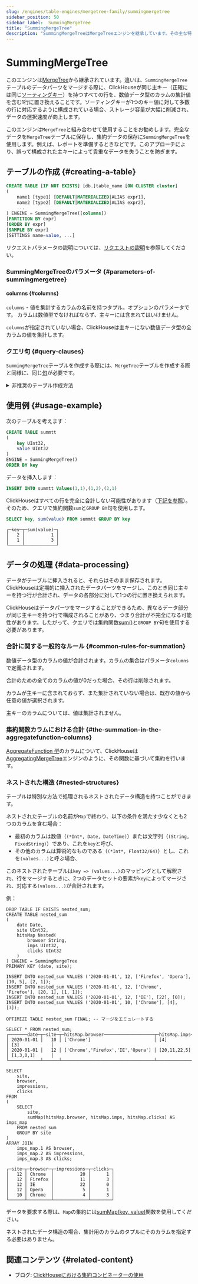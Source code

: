 ```yaml
---
slug: /engines/table-engines/mergetree-family/summingmergetree
sidebar_position: 50
sidebar_label:  SummingMergeTree
title: "SummingMergeTree"
description: "SummingMergeTreeはMergeTreeエンジンを継承しています。その主な特徴は、パーツのマージ中に数値データを自動的に合計できることです。"
---
```



# SummingMergeTree

このエンジンは[MergeTree](/engines/table-engines/mergetree-family/versionedcollapsingmergetree)から継承されています。違いは、`SummingMergeTree`テーブルのデータパーツをマージする際に、ClickHouseが同じ主キー（正確には同じ[ソーティングキー](../../../engines/table-engines/mergetree-family/mergetree.md)）を持つすべての行を、数値データ型のカラムの集計値を含む1行に置き換えることです。ソーティングキーが1つのキー値に対して多数の行に対応するように構成されている場合、ストレージ容量が大幅に削減され、データの選択速度が向上します。

このエンジンは`MergeTree`と組み合わせて使用することをお勧めします。完全なデータを`MergeTree`テーブルに保存し、集約データの保存に`SummingMergeTree`を使用します。例えば、レポートを準備するときなどです。このアプローチにより、誤って構成された主キーによって貴重なデータを失うことを防ぎます。

## テーブルの作成 {#creating-a-table}

``` sql
CREATE TABLE [IF NOT EXISTS] [db.]table_name [ON CLUSTER cluster]
(
    name1 [type1] [DEFAULT|MATERIALIZED|ALIAS expr1],
    name2 [type2] [DEFAULT|MATERIALIZED|ALIAS expr2],
    ...
) ENGINE = SummingMergeTree([columns])
[PARTITION BY expr]
[ORDER BY expr]
[SAMPLE BY expr]
[SETTINGS name=value, ...]
```

リクエストパラメータの説明については、[リクエストの説明](../../../sql-reference/statements/create/table.md)を参照してください。

### SummingMergeTreeのパラメータ {#parameters-of-summingmergetree}

#### columns {#columns}

`columns` - 値を集計するカラムの名前を持つタプル。オプションのパラメータです。
カラムは数値型でなければならず、主キーには含まれてはいけません。

`columns`が指定されていない場合、ClickHouseは主キーにない数値データ型の全カラムの値を集計します。

### クエリ句 {#query-clauses}

`SummingMergeTree`テーブルを作成する際には、`MergeTree`テーブルを作成する際と同様に、同じ[句](../../../engines/table-engines/mergetree-family/mergetree.md)が必要です。

<details markdown="1">

<summary>非推奨のテーブル作成方法</summary>

:::note
新しいプロジェクトではこの方法を使用しないでください。可能な場合は、古いプロジェクトを上記の方法に切り替えてください。
:::

``` sql
CREATE TABLE [IF NOT EXISTS] [db.]table_name [ON CLUSTER cluster]
(
    name1 [type1] [DEFAULT|MATERIALIZED|ALIAS expr1],
    name2 [type2] [DEFAULT|MATERIALIZED|ALIAS expr2],
    ...
) ENGINE [=] SummingMergeTree(date-column [, sampling_expression], (primary, key), index_granularity, [columns])
```

`columns`を除くすべてのパラメータは`MergeTree`と同じ意味を持ちます。

- `columns` — 値を集計するカラムの名前を持つタプル。オプションのパラメータです。詳細については、上記のテキストを参照してください。

</details>

## 使用例 {#usage-example}

次のテーブルを考えます：

``` sql
CREATE TABLE summtt
(
    key UInt32,
    value UInt32
)
ENGINE = SummingMergeTree()
ORDER BY key
```

データを挿入します：

``` sql
INSERT INTO summtt Values(1,1),(1,2),(2,1)
```

ClickHouseはすべての行を完全に合計しない可能性があります（[下記を参照](#data-processing)）。そのため、クエリで集約関数`sum`と`GROUP BY`句を使用します。

``` sql
SELECT key, sum(value) FROM summtt GROUP BY key
```

``` text
┌─key─┬─sum(value)─┐
│   2 │          1 │
│   1 │          3 │
└─────┴────────────┘
```

## データの処理 {#data-processing}

データがテーブルに挿入されると、それらはそのまま保存されます。ClickHouseは定期的に挿入されたデータパーツをマージし、このとき同じ主キーを持つ行が合計され、データの各部分に対して1つの行に置き換えられます。

ClickHouseはデータパーツをマージすることができるため、異なるデータ部分が同じ主キーを持つ行で構成されることがあり、つまり合計が不完全になる可能性があります。したがって、クエリでは集約関数[sum()](/sql-reference/aggregate-functions/reference/sum)と`GROUP BY`句を使用する必要があります。

### 合計に関する一般的なルール {#common-rules-for-summation}

数値データ型のカラムの値が合計されます。カラムの集合はパラメータ`columns`で定義されます。

合計のための全てのカラムの値が0だった場合、その行は削除されます。

カラムが主キーに含まれておらず、また集計されていない場合は、既存の値から任意の値が選択されます。

主キーのカラムについては、値は集計されません。

### 集約関数カラムにおける合計 {#the-summation-in-the-aggregatefunction-columns}

[AggregateFunction 型](../../../sql-reference/data-types/aggregatefunction.md)のカラムについて、ClickHouseは[AggregatingMergeTree](../../../engines/table-engines/mergetree-family/aggregatingmergetree.md)エンジンのように、その関数に基づいて集約を行います。

### ネストされた構造 {#nested-structures}

テーブルは特別な方法で処理されるネストされたデータ構造を持つことができます。

ネストされたテーブルの名前が`Map`で終わり、以下の条件を満たす少なくとも2つのカラムを含む場合：

- 最初のカラムは数値（`(*Int*, Date, DateTime)`）または文字列（`(String, FixedString)`）であり、これを`key`と呼び、
- その他のカラムは算術的なものである（`(*Int*, Float32/64)`）とし、これを`(values...)`と呼ぶ場合、

このネストされたテーブルは`key => (values...)`のマッピングとして解釈され、行をマージするときに、2つのデータセットの要素が`key`によってマージされ、対応する`(values...)`が合計されます。

例：

``` text
DROP TABLE IF EXISTS nested_sum;
CREATE TABLE nested_sum
(
    date Date,
    site UInt32,
    hitsMap Nested(
        browser String,
        imps UInt32,
        clicks UInt32
    )
) ENGINE = SummingMergeTree
PRIMARY KEY (date, site);

INSERT INTO nested_sum VALUES ('2020-01-01', 12, ['Firefox', 'Opera'], [10, 5], [2, 1]);
INSERT INTO nested_sum VALUES ('2020-01-01', 12, ['Chrome', 'Firefox'], [20, 1], [1, 1]);
INSERT INTO nested_sum VALUES ('2020-01-01', 12, ['IE'], [22], [0]);
INSERT INTO nested_sum VALUES ('2020-01-01', 10, ['Chrome'], [4], [3]);

OPTIMIZE TABLE nested_sum FINAL; -- マージをエミュレートする 

SELECT * FROM nested_sum;
┌───────date─┬─site─┬─hitsMap.browser───────────────────┬─hitsMap.imps─┬─hitsMap.clicks─┐
│ 2020-01-01 │   10 │ ['Chrome']                        │ [4]          │ [3]            │
│ 2020-01-01 │   12 │ ['Chrome','Firefox','IE','Opera'] │ [20,11,22,5] │ [1,3,0,1]      │
└────────────┴──────┴───────────────────────────────────┴──────────────┴────────────────┘

SELECT
    site,
    browser,
    impressions,
    clicks
FROM
(
    SELECT
        site,
        sumMap(hitsMap.browser, hitsMap.imps, hitsMap.clicks) AS imps_map
    FROM nested_sum
    GROUP BY site
)
ARRAY JOIN
    imps_map.1 AS browser,
    imps_map.2 AS impressions,
    imps_map.3 AS clicks;

┌─site─┬─browser─┬─impressions─┬─clicks─┐
│   12 │ Chrome  │          20 │      1 │
│   12 │ Firefox │          11 │      3 │
│   12 │ IE      │          22 │      0 │
│   12 │ Opera   │           5 │      1 │
│   10 │ Chrome  │           4 │      3 │
└──────┴─────────┴─────────────┴────────┘
```

データを要求する際は、`Map`の集約には[sumMap(key, value)](../../../sql-reference/aggregate-functions/reference/summap.md)関数を使用してください。

ネストされたデータ構造の場合、集計用のカラムのタプルにそのカラムを指定する必要はありません。

## 関連コンテンツ {#related-content}

- ブログ: [ClickHouseにおける集約コンビネーターの使用](https://clickhouse.com/blog/aggregate-functions-combinators-in-clickhouse-for-arrays-maps-and-states)
